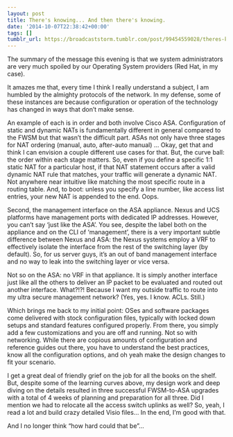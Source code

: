 ```yaml
---
layout: post
title: There's knowing... And then there's knowing.
date: '2014-10-07T22:38:42+00:00'
tags: []
tumblr_url: https://broadcaststorm.tumblr.com/post/99454559028/theres-knowing-and-then-theres-knowing
---
```

The summary of the message this evening is that we system administrators are very much spoiled by our Operating System providers (Red Hat, in my case).

It amazes me that, every time I think I really understand a subject, I am humbled by the almighty protocols of the network. In my defense, some of these instances are because configuration or operation of the technology has changed in ways that don’t make sense.

An example of each is in order and both involve Cisco ASA. Configuration of static and dynamic NATs is fundamentally different in general compared to the FWSM but that wasn’t the difficult part. ASAs not only have three stages for NAT ordering (manual, auto, after-auto manual) … Okay, get that and think I can envision a couple different use cases for that. But, the curve ball: the order within each stage matters. So, even if you define a specific 1:1 static NAT for a particular host, if that NAT statement occurs after a valid dynamic NAT rule that matches, your traffic will generate a dynamic NAT. Not anywhere near intuitive like matching the most specific route in a routing table. And, to boot: unless you specify a line number, like access list entries, your new NAT is appended to the end. Oops.

Second, the management interface on the ASA appliance. Nexus and UCS platforms have management ports with dedicated IP addresses. However, you can’t say ‘just like the ASA’. You see, despite the label both on the appliance and on the CLI of ‘management’, there is a very important subtle difference between Nexus and ASA: the Nexus systems employ a VRF to effectively isolate the interface from the rest of the switching layer (by default). So, for us server guys, it’s an out of band management interface and no way to leak into the switching layer or vice versa.

Not so on the ASA: no VRF in that appliance. It is simply another interface just like all the others to deliver an IP packet to be evaluated and routed out another interface. What?!?! Because I want my outside traffic to route into my ultra secure management network? (Yes, yes. I know. ACLs. Still.)

Which brings me back to my initial point: OSes and software packages come delivered with stock configuration files, typically with locked down setups and standard features configured properly. From there, you simply add a few customizations and you are off and running. Not so with networking. While there are copious amounts of configuration and reference guides out there, you have to understand the best practices, know all the configuration options, and oh yeah make the design changes to fit your scenario.

I get a great deal of friendly grief on the job for all the books on the shelf. But, despite some of the learning curves above, my design work and deep diving on the details resulted in three successful FWSM-to-ASA upgrades with a total of 4 weeks of planning and preparation for all three. Did I mention we had to relocate all the access switch uplinks as well? So, yeah, I read a lot and build crazy detailed Visio files… In the end, I’m good with that.

And I no longer think “how hard could that be”…

